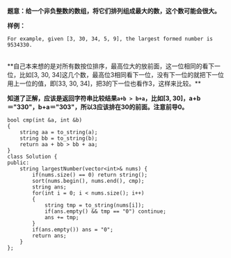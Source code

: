 **题意：给一个非负整数的数组，将它们排列组成最大的数，这个数可能会很大。**

**样例：**
```
For example, given [3, 30, 34, 5, 9], the largest formed number is 9534330.
```

<br/>
**自己本来想的是对所有数按位排序，最高位大的放前面，这一位相同的看下一位，比如[3, 30, 34]这几个数，最高位3相同看下一位，没有下一位的就把下一位用上一位的值，即[33, 30, 34]，把3的下一位也看作3，这样来比较。**

**知道了正解，应该是返回字符串比较结果```a+b > b+a```，比如[3, 30]，a+b＝"330"，b+a＝"303"，所以3应该排在30的前面。注意前导0。**
```
bool cmp(int &a, int &b)
{
    string aa = to_string(a);
    string bb = to_string(b);
    return aa + bb > bb + aa;
}
class Solution {
public:
    string largestNumber(vector<int>& nums) {
        if(nums.size() == 0) return string();
        sort(nums.begin(), nums.end(), cmp);
        string ans;
        for(int i = 0; i < nums.size(); i++)
        {
            string tmp = to_string(nums[i]);
            if(ans.empty() && tmp == "0") continue;
            ans += tmp;
        }
        if(ans.empty()) ans = "0";
        return ans;
    }
};
```